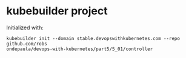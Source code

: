 # kubebuilder project
Initialized with:
```
kubebuilder init --domain stable.devopswithkubernetes.com --repo github.com/robs
ondepaula/devops-with-kubernetes/part5/5_01/controller
```
